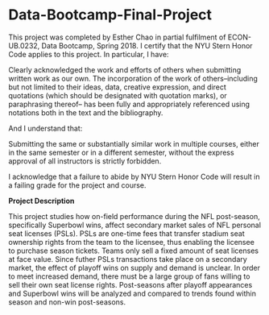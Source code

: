 # Data-Bootcamp-Final-Project
<p>
This project was completed by Esther Chao in partial fulfilment of ECON-UB.0232, Data Bootcamp, Spring 2018. I certify that the NYU Stern Honor Code applies to this project.
In particular, I have: </p>
<p>Clearly acknowledged the work and efforts of others when submitting written work as our own. The incorporation of the work of others–including but not limited to their ideas, data, creative expression, and direct quotations (which should be designated with quotation marks), or paraphrasing thereof– has been fully and appropriately referenced using notations both in the text and the bibliography.</p>
<p>And I understand that:</p>
<p>Submitting the same or substantially similar work in multiple courses, either in the same semester or in a different semester, without the express approval of all instructors is strictly forbidden.</p>
<p>I acknowledge that a failure to abide by NYU Stern Honor Code will result in a failing grade for the project and course.</p>

<p><b>Project Description</b></p>
<p>This project studies how on-field performance during the NFL post-season, specifically Superbowl wins, affect secondary market sales of NFL personal seat licenses (PSLs). PSLs are one-time fees that transfer stadium seat ownership rights from the team to the licensee, thus enabling the licensee to purchase season tickets. Teams only sell a fixed amount of seat licenses at face value. Since futher PSLs transactions take place on a secondary market, the effect of playoff wins on supply and demand is unclear. In order to meet increased demand, there must be a large group of fans willing to sell their own seat license rights. Post-seasons after playoff appearances and Superbowl wins will be analyzed and compared to trends found within season and non-win post-seasons.</p>
